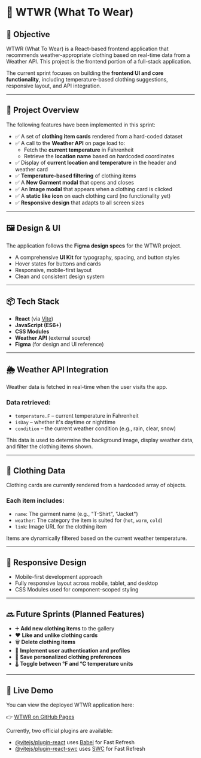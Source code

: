 # 👕 WTWR (What To Wear)

## 🧭 Objective

WTWR (What To Wear) is a React-based frontend application that recommends weather-appropriate clothing based on real-time data from a Weather API. This project is the frontend portion of a full-stack application.

The current sprint focuses on building the **frontend UI and core functionality**, including temperature-based clothing suggestions, responsive layout, and API integration.

---

## 🧩 Project Overview

The following features have been implemented in this sprint:

- ✅ A set of **clothing item cards** rendered from a hard-coded dataset
- ✅ A call to the **Weather API** on page load to:
  - Fetch the **current temperature** in Fahrenheit
  - Retrieve the **location name** based on hardcoded coordinates
- ✅ Display of **current location and temperature** in the header and weather card
- ✅ **Temperature-based filtering** of clothing items
- ✅ A **New Garment modal** that opens and closes
- ✅ An **Image modal** that appears when a clothing card is clicked
- ✅ A **static like icon** on each clothing card (no functionality yet)
- ✅ **Responsive design** that adapts to all screen sizes

---

## 🖼️ Design & UI

The application follows the **Figma design specs** for the WTWR project.

- A comprehensive **UI Kit** for typography, spacing, and button styles
- Hover states for buttons and cards
- Responsive, mobile-first layout
- Clean and consistent design system

---

## 📦 Tech Stack

- **React** (via [Vite](https://vitejs.dev/))
- **JavaScript (ES6+)**
- **CSS Modules**
- **Weather API** (external source)
- **Figma** (for design and UI reference)

---

## 🌦️ Weather API Integration

Weather data is fetched in real-time when the user visits the app.

### Data retrieved:

- `temperature.F` – current temperature in Fahrenheit
- `isDay` – whether it's daytime or nighttime
- `condition` – the current weather condition (e.g., rain, clear, snow)

This data is used to determine the background image, display weather data, and filter the clothing items shown.

---

## 👕 Clothing Data

Clothing cards are currently rendered from a hardcoded array of objects.

### Each item includes:

- `name`: The garment name (e.g., "T-Shirt", "Jacket")
- `weather`: The category the item is suited for (`hot`, `warm`, `cold`)
- `link`: Image URL for the clothing item

Items are dynamically filtered based on the current weather temperature.

---

## 📱 Responsive Design

- Mobile-first development approach
- Fully responsive layout across mobile, tablet, and desktop
- CSS Modules used for component-scoped styling

---

## 🔜 Future Sprints (Planned Features)

- ➕ **Add new clothing items** to the gallery
- ❤️ **Like and unlike clothing cards**
- 🗑️ **Delete clothing items**
- 👤 **Implement user authentication and profiles**
- 💾 **Save personalized clothing preferences**
- 🌡️ **Toggle between °F and °C temperature units**

---

## 🔗 Live Demo

You can view the deployed WTWR application here:

👉 [WTWR on GitHub Pages](https://jemaxmars.github.io/se_project_react/)

Currently, two official plugins are available:

- [@vitejs/plugin-react](https://github.com/vitejs/vite-plugin-react/blob/main/packages/plugin-react/README.md) uses [Babel](https://babeljs.io/) for Fast Refresh
- [@vitejs/plugin-react-swc](https://github.com/vitejs/vite-plugin-react-swc) uses [SWC](https://swc.rs/) for Fast Refresh
